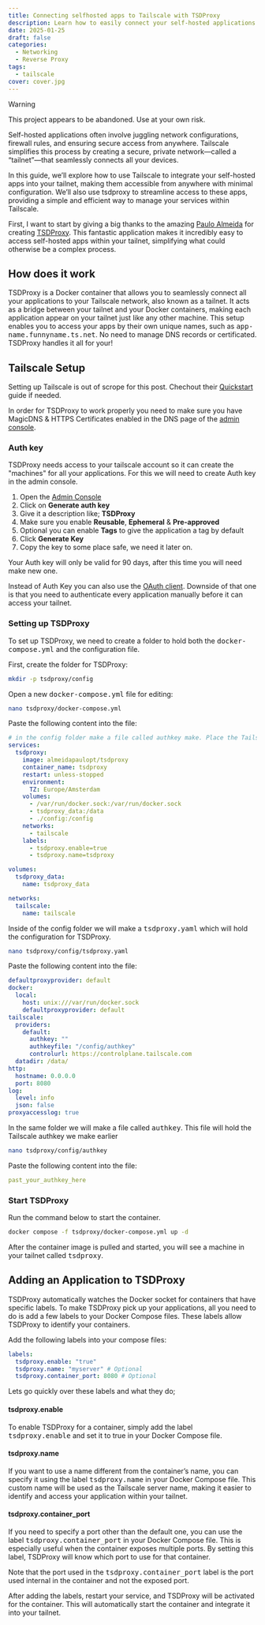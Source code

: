 ```yaml
---
title: Connecting selfhosted apps to Tailscale with TSDProxy
description: Learn how to easily connect your self-hosted applications to your Tailscale network with TSDProxy, simplifying access and management within your tailnet.
date: 2025-01-25
draft: false
categories:
  - Networking
  - Reverse Proxy
tags:
  - tailscale
cover: cover.jpg
---
```

> [!WARNING]
> This project appears to be abandoned. Use at your own risk.

Self-hosted applications often involve juggling network configurations, firewall rules, and ensuring secure access from anywhere. Tailscale simplifies this process by creating a secure, private network—called a “tailnet”—that seamlessly connects all your devices.

In this guide, we’ll explore how to use Tailscale to integrate your self-hosted apps into your tailnet, making them accessible from anywhere with minimal configuration. We’ll also use tsdproxy to streamline access to these apps, providing a simple and efficient way to manage your services within Tailscale.

First, I want to start by giving a big thanks to the amazing [Paulo Almeida](https://github.com/almeidapaulopt) for creating [TSDProxy](https://github.com/almeidapaulopt/tsdproxy). This fantastic application makes it incredibly easy to access self-hosted apps within your tailnet, simplifying what could otherwise be a complex process.

## How does it work
TSDProxy is a Docker container that allows you to seamlessly connect all your applications to your Tailscale network, also known as a tailnet. It acts as a bridge between your tailnet and your Docker containers, making each application appear on your tailnet just like any other machine. This setup enables you to access your apps by their own unique names, such as <kbd>app-name.funnyname.ts.net</kbd>. No need to manage DNS records or certificated. TSDProxy handles it all for your!

## Tailscale Setup

Setting up Tailscale is out of scrope for this post. Chechout their [Quickstart](https://tailscale.com/kb/1017/install) guide if needed.

In order for TSDProxy to work properly you need to make sure you have MagicDNS & HTTPS Certificates enabled in the DNS page of the [admin console](https://login.tailscale.com/admin/dns).

### Auth key

TSDProxy needs access to your tailscale account so it can create the "machines" for all your applications. For this we will need to create Auth key in the admin console. 

1. Open the [Admin Console](https://login.tailscale.com/admin/settings/keys)
2. Click on **Generate auth key**
3. Give it a description like; **TSDProxy**
4. Make sure you enable **Reusable**, **Ephemeral** & **Pre-approved**
5. Optional you can enable **Tags** to give the application a tag by default 
6. Click **Generate Key**
7. Copy the key to some place safe, we need it later on. 

Your Auth key will only be valid for 90 days, after this time you will need make new one. 

Instead of Auth Key you can also use the [OAuth client](https://almeidapaulopt.github.io/tsdproxy/docs/advanced/tailscale/#oauth). Downside of that one is that you need to authenticate every application manually before it can access your tailnet.

### Setting up TSDProxy

To set up TSDProxy, we need to create a folder to hold both the <kbd>docker-compose.yml</kbd> and the configuration file.

First, create the folder for TSDProxy:
```bash
mkdir -p tsdproxy/config
```

Open a new <kbd>docker-compose.yml</kbd> file for editing:

```bash
nano tsdproxy/docker-compose.yml
```
Paste the following content into the file:

```yaml
# in the config folder make a file called authkey make. Place the Tailscale authkey there.
services:
  tsdproxy:
    image: almeidapaulopt/tsdproxy
    container_name: tsdproxy
    restart: unless-stopped
    environment:
      TZ: Europe/Amsterdam
    volumes:
      - /var/run/docker.sock:/var/run/docker.sock
      - tsdproxy_data:/data
      - ./config:/config
    networks:
      - tailscale
    labels:
      - tsdproxy.enable=true
      - tsdproxy.name=tsdproxy

volumes:
  tsdproxy_data:
    name: tsdproxy_data

networks:
  tailscale:  
    name: tailscale
```

Inside of the config folder we will make a <kbd>tsdproxy.yaml</kbd> which will hold the configuration for TSDProxy.

```bash
nano tsdproxy/config/tsdproxy.yaml
```
Paste the following content into the file:

```yaml
defaultproxyprovider: default
docker:
  local:
    host: unix:///var/run/docker.sock
    defaultproxyprovider: default
tailscale:
  providers:
    default:
      authkey: ""
      authkeyfile: "/config/authkey"
      controlurl: https://controlplane.tailscale.com
  datadir: /data/
http:
  hostname: 0.0.0.0
  port: 8080
log:
  level: info
  json: false
proxyaccesslog: true
```

In the same folder we will make a file called <kbd>authkey</kbd>. This file will hold the Tailscale authkey we make earlier 

```bash
nano tsdproxy/config/authkey
```
Paste the following content into the file:

```yaml
past_your_authkey_here
```

### Start TSDProxy

Run the command below to start the container.

```bash
docker compose -f tsdproxy/docker-compose.yml up -d
```

After the container image is pulled and started, you will see a machine in your tailnet called <kbd>tsdproxy</kbd>.

## Adding an Application to TSDProxy

TSDProxy automatically watches the Docker socket for containers that have specific labels. To make TSDProxy pick up your applications, all you need to do is add a few labels to your Docker Compose files. These labels allow TSDProxy to identify your containers.

Add the following labels into your compose files:
```yaml
labels:
  tsdproxy.enable: "true"
  tsdproxy.name: "myserver" # Optional
  tsdproxy.container_port: 8080 # Optional
```

Lets go quickly over these labels and what they do;

#### tsdproxy.enable
To enable TSDProxy for a container, simply add the label <kbd>tsdproxy.enable</kbd> and set it to true in your Docker Compose file. 

#### tsdproxy.name
If you want to use a name different from the container’s name, you can specify it using the label <kbd>tsdproxy.name</kbd> in your Docker Compose file. This custom name will be used as the Tailscale server name, making it easier to identify and access your application within your tailnet.

#### tsdproxy.container_port
If you need to specify a port other than the default one, you can use the label <kbd>tsdproxy.container_port</kbd> in your Docker Compose file. This is especially useful when the container exposes multiple ports. By setting this label, TSDProxy will know which port to use for that container.

Note that the port used in the <kbd>tsdproxy.container_port</kbd> label is the port used internal in the container and not the exposed port.

After adding the labels, restart your service, and TSDProxy will be activated for the container. This will automatically start the container and integrate it into your tailnet.
